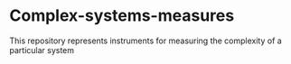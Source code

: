 # Complex-systems-measures
This repository represents instruments for measuring the complexity of a particular system
